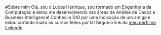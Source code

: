 #Sobre mim
Olá, sou o Lucas Henrique, sou formado em Engenharia da Computação e estou me desenvolvendo nas áreas de Análise de Dados e Business Intelligence!
Conheci a DIO por uma indicação de um amigo e estou curtindo muito os cursos feitos por lá!
Segue o link do [meu perfil no LinkedIn](https://www.linkedin.com/in/lucas-h-lirio/)
